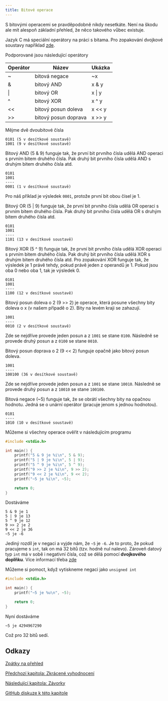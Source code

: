 ```yaml
---
title: Bitové operace
---
```


S bitovými operacemi se pravděpodobně nikdy nesetkáte. Není na škodu ale mít alespoň základní přehled, že něco takového vůbec existuje.

Jazyk C má speciální operátory na práci s bitama. Pro zopakování dvojkové soustavy například [zde](https://cs.khanacademy.org/computing/informatika-pocitace-a-internet/x8887af37e7f1189a:digitalni-informace/x8887af37e7f1189a:binarni-cislo/a/bits-and-binary).

Podporované jsou následující operátory

| Operátor | Název | Ukázka | 
|---|---|---|
| ~ | bitová negace | ~x |
| & | bitový AND | x & y |
| \| | bitový OR | x \| y |
| ^ | bitový XOR | x ^ y |
| << | bitový posun doleva  | x << y  |
| >> | bitový posun doprava  | x >> y  |


Mějme dvě dvoubitové čísla

```
0101 (5 v desítkové soustavě)
1001 (9 v desítkové soustavě)
```

Bitový AND (5 & 9) funguje tak, že první bit prvního čísla udělá AND operaci s prvním bitem druhého čísla. Pak druhý bit prvního čísla udělá AND s druhým bitem druhého čísla atd.
```
0101
1001
----
0001 (1 v desítkové soustavě)
```
Pro náš příklad je výsledek `0001`, protože první bit obou čísel je 1.


Bitový OR (5 | 9) funguje tak, že první bit prvního čísla udělá OR operaci s prvním bitem druhého čísla. Pak druhý bit prvního čísla udělá OR s druhým bitem druhého čísla atd.
```
0101
1001
----
1101 (13 v desítkové soustavě)
```

Bitový XOR (5 ^ 9) funguje tak, že první bit prvního čísla udělá XOR operaci s prvním bitem druhého čísla. Pak druhý bit prvního čísla udělá XOR s druhým bitem druhého čísla atd. Pro zopakování XOR funguje tak, že výsledek je 1 právě tehdy, pokud právě jeden z operandů je 1. Pokud jsou oba 0 nebo oba 1, tak je výsledek 0.
```
0101
1001
----
1100 (12 v desítkové soustavě)
```



Bitový posun doleva o 2 (9 >> 2) je operace, která posune všechny bity doleva o x (v našem případě o 2). Bity na levém kraji se zahazují.
```
1001
----
0010 (2 v desítkové soustavě)
```
Zde se nejdříve provede jeden posun a z `1001` se stane `0100`. Následně se provede druhý posun a z `0100` se stane `0010`. 


Bitový posun doprava o 2 (9 << 2) funguje opačně jako bitový posun doleva.
```
1001
----
100100 (36 v desítkové soustavě)
```
Zde se nejdříve provede jeden posun a z `1001` se stane `10010`. Následně se provede druhý posun a z `10010` se stane `100100`. 


Bitová negace (~5) funguje tak, že se obrátí všechny bity na opačnou hodnotu. Jedná se o unární operátor (pracuje jenom s jednou hodnotou).
```
0101
----
1010 (10 v desítkové soustavě)
```

Můžeme si všechny operace ověřit v následujícím programu

```c
#include <stdio.h>

int main() {
    printf("5 & 9 je %i\n", 5 & 9);
    printf("5 | 9 je %i\n", 5 | 9);
    printf("5 ^ 9 je %i\n", 5 ^ 9);
    printf("9 >> 2 je %i\n", 9 >> 2);
    printf("9 << 2 je %i\n", 9 << 2);
    printf("~5 je %i\n", ~5);

    return 0;
}
```

Dostáváme

```
5 & 9 je 1
5 | 9 je 13
5 ^ 9 je 12
9 >> 2 je 2
9 << 2 je 36
~5 je -6
```

Jediný rozdíl je v negaci a vyjde nám, že `~5` je `-6`. Je to proto, že pokud pracujeme s `int`, tak on má 32 bitů (tzv. hodně nul nalevo). Zároveň datový typ `int` má v sobě i negativní čísla, což se dělá pomocí **dvojkového doplňku**. Více informací třeba [zde](https://portal.matematickabiologie.cz/index.php?pg=zaklady-informatiky-pro-biology--teoreticke-zaklady-informatiky--teorie-cisel--dvojkovy-doplnek)

Můžeme si pomoct, když vytiskneme negaci jako `unsigned int`

```c
#include <stdio.h>

int main() {
    printf("~5 je %u\n", ~5);

    return 0;
}
```
Nyní dostáváme

```
~5 je 4294967290
```

Což pro 32 bitů sedí.

## Odkazy
[Zpátky na přehled](./index.md)

[Předchozí kapitola: Zkrácené vyhodnocení](./volitelne-zkracene-vyhodnoceni.md)

[Následující kapitola: Závorky](./volitelne-zavorky.md)

[GitHub diskuze k této kapitole](https://github.com/tomasbruckner/c_lectures/discussions/43)

